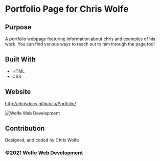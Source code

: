 # Portfolio Page for Chris Wolfe

## Purpose
A portfolio webpage featuring information about chris and examples of his work.  You can find various ways to reach out to him through the page too!

## Built With
* HTML
* CSS

## Website
http://chrisdocs.github.io/Portfolio/

![Wolfe Web Development](https://user-images.githubusercontent.com/77463550/112753902-395e8580-8f9f-11eb-8cca-709d1326f6f1.png)


## Contribution
Designed, and coded by Chris Wolfe

### ©️2021 Wolfe Web Development
